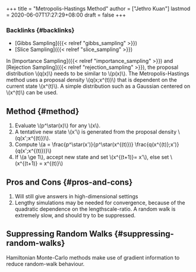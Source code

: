 +++
title = "Metropolis-Hastings Method"
author = ["Jethro Kuan"]
lastmod = 2020-06-07T17:27:29+08:00
draft = false
+++

### Backlinks {#backlinks}

- [Gibbs Sampling]({{< relref "gibbs_sampling" >}})
- [Slice Sampling]({{< relref "slice_sampling" >}})

In [Importance Sampling]({{< relref "importance_sampling" >}}) and [Rejection Sampling]({{< relref "rejection_sampling" >}}), the proposal
distribution \\(q(x)\\) needs to be similar to \\(p(x)\\). The
Metropolis-Hastings method uses a proposal density \\(q(x;x^(t))\\) that
is dependent on the current state \\(x^(t)\\). A simple distribution such
as a Gaussian centered on \\(x^(t)\\) can be used.

## Method {#method}

1.  Evaluate \\(p^\star(x)\\) for any \\(x\\).
2.  A tentative new state \\(x'\\) is generated from the proposal density \\(q(x';x^{(t)})\\).
3.  Compute \\(a = \frac{p^\star(x')}{p^\star(x^{(t)})} \frac{q(x^{(t)};x')}{q(x';x^{(t)})}\\)
4.  If \\(a \ge 1\\), accept new state and set \\(x^{(t+1)}= x'\\), else set
    \\(x^{(t+1)} = x^{(t)}\\)

## Pros and Cons {#pros-and-cons}

1.  Will still give answers in high-dimensional settings
2.  Lengthy simulations may be needed for convergence, because of the
    quadratic dependence on the lengthscale-ratio. A random walk is
    extremely slow, and should try to be suppressed.

## Suppressing Random Walks {#suppressing-random-walks}

Hamiltonian Monte-Carlo methods make use of gradient information to
reduce random-walk behaviour.
